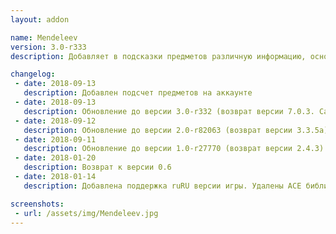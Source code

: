 ```yaml
---
layout: addon

name: Mendeleev
version: 3.0-r333
description: Добавляет в подсказки предметов различную информацию, основанную на PeriodicTable.

changelog:
 - date: 2018-09-13
   description: Добавлен подсчет предметов на аккаунте
 - date: 2018-09-13
   description: Обновление до версии 3.0-r332 (возврат версии 7.0.3. Самая последняя и актуальная :) )
 - date: 2018-09-12
   description: Обновление до версии 2.0-r82063 (возврат версии 3.3.5a)
 - date: 2018-09-11
   description: Обновление до версии 1.0-r27770 (возврат версии 2.4.3)
 - date: 2018-01-20
   description: Возврат к версии 0.6
 - date: 2018-01-14
   description: Добавлена поддержка ruRU версии игры. Удалены ACE библиотеки. Добавлена зависимость от !Libs.

screenshots:
 - url: /assets/img/Mendeleev.jpg
---
```

